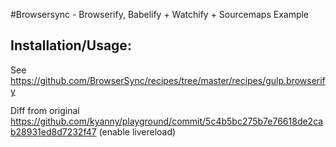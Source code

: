 #Browsersync - Browserify, Babelify + Watchify + Sourcemaps Example

## Installation/Usage:

See https://github.com/BrowserSync/recipes/tree/master/recipes/gulp.browserify

Diff from original https://github.com/kyanny/playground/commit/5c4b5bc275b7e76618de2cab28931ed8d7232f47 (enable livereload)
